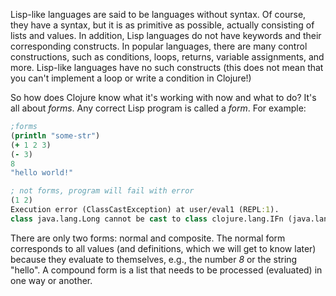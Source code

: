 Lisp-like languages are said to be languages without syntax. Of course, they have a syntax, but it is as primitive as possible, actually consisting of lists and values. In addition, Lisp languages do not have keywords and their corresponding constructs. In popular languages, there are many control constructions, such as conditions, loops, returns, variable assignments, and more. Lisp-like languages have no such constructs (this does not mean that you can't implement a loop or write a condition in Clojure!)

So how does Clojure know what it's working with now and what to do? It's all about _forms_. Any correct Lisp program is called a _form_. For example:

```clojure
;forms
(println "some-str")
(+ 1 2 3)
(- 3)
8
"hello world!"

; not forms, program will fail with error
(1 2)
Execution error (ClassCastException) at user/eval1 (REPL:1).
class java.lang.Long cannot be cast to class clojure.lang.IFn (java.lang.Long is in module java.base of loader 'bootstrap'; clojure.lang.IFn is in unnamed module of loader 'app')
```

There are only two forms: normal and composite. The normal form corresponds to all values (and definitions, which we will get to know later) because they evaluate to themselves, e.g., the number _8_ or the string "hello". A compound form is a list that needs to be processed (evaluated) in one way or another.
